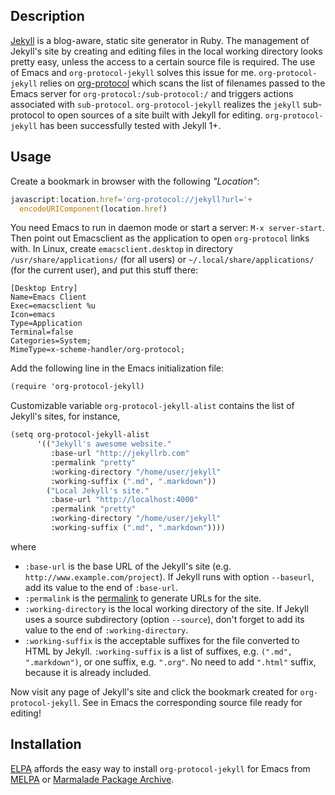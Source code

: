 ## Description

[Jekyll](http://jekyllrb.com) is a blog-aware, static site generator in Ruby. The management of Jekyll's site by creating and editing files in the local working directory looks pretty easy, unless the access to a certain source file is required. The use of Emacs and `org-protocol-jekyll` solves this issue for me. `org-protocol-jekyll` relies on [org-protocol](http://orgmode.org/worg/org-contrib/org-protocol.html) which scans the list of filenames passed to the Emacs server for `org-protocol:/sub-protocol:/` and triggers actions associated with `sub-protocol`. `org-protocol-jekyll` realizes the `jekyll` sub-protocol to open sources of a site built with Jekyll for editing. `org-protocol-jekyll` has been successfully tested with Jekyll 1+.

## Usage

Create a bookmark in browser with the following *"Location"*:

```js
javascript:location.href='org-protocol://jekyll?url='+
  encodeURIComponent(location.href)
```

You need Emacs to run in daemon mode or start a server: `M-x server-start`. Then point out Emacsclient as the application to open `org-protocol` links with. In Linux, create `emacsclient.desktop` in directory `/usr/share/applications/` (for all users) or `~/.local/share/applications/` (for the current user), and put this stuff there:

```
[Desktop Entry]
Name=Emacs Client
Exec=emacsclient %u
Icon=emacs
Type=Application
Terminal=false
Categories=System;
MimeType=x-scheme-handler/org-protocol;
```

Add the following line in the Emacs initialization file:

```scheme
(require 'org-protocol-jekyll)
```

Customizable variable `org-protocol-jekyll-alist` contains the list of Jekyll's sites, for instance,

```scheme
(setq org-protocol-jekyll-alist
      '(("Jekyll's awesome website."
         :base-url "http://jekyllrb.com"
         :permalink "pretty"
         :working-directory "/home/user/jekyll"
         :working-suffix (".md", ".markdown"))
        ("Local Jekyll's site."
         :base-url "http://localhost:4000"
         :permalink "pretty"
         :working-directory "/home/user/jekyll"
         :working-suffix (".md", ".markdown"))))
```

where

* `:base-url` is the base URL of the Jekyll's site (e.g. `http://www.example.com/project`). If Jekyll runs with option `--baseurl`, add its value to the end of `:base-url`.
* `:permalink` is the [permalink](http://jekyllrb.com/docs/permalinks) to generate URLs for the site.
* `:working-directory` is the local working directory of the site. If Jekyll uses a source subdirectory (option `--source`), don't forget to add its value to the end of `:working-directory`.
* `:working-suffix` is the acceptable suffixes for the file converted to HTML by Jekyll. `:working-suffix` is a list of suffixes, e.g. `(".md", ".markdown")`, or one suffix, e.g. `".org"`. No need to add `".html"` suffix, because it is already included.

Now visit any page of Jekyll's site and click the bookmark created for `org-protocol-jekyll`. See in Emacs the corresponding source file ready for editing!

## Installation

[ELPA](http://www.emacswiki.org/emacs/ELPA) affords the easy way to install `org-protocol-jekyll` for Emacs from [MELPA](http://melpa.milkbox.net) or [Marmalade Package Archive](http://marmalade-repo.org).
